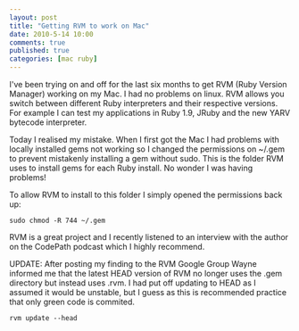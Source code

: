 ```yaml
---
layout: post
title: "Getting RVM to work on Mac"
date: 2010-5-14 10:00
comments: true
published: true
categories: [mac ruby]
---
```


I've been trying on and off for the last six months to get RVM (Ruby Version Manager) working on my Mac. I had no problems on linux. RVM allows you switch between different Ruby interpreters and their respective versions. For example I can test my applications in Ruby 1.9, JRuby and the new YARV bytecode interpreter.

<!--more-->

Today I realised my mistake. When I first got the Mac I had problems with locally installed gems not working so I changed the permissions on ~/.gem to prevent mistakenly installing a gem without sudo. This is the folder RVM uses to install gems for each Ruby install. No wonder I was having problems!

To allow RVM to install to this folder I simply opened the permissions back up:

```
sudo chmod -R 744 ~/.gem
```

RVM is a great project and I recently listened to an interview with the author on the CodePath podcast which I highly recommend.

UPDATE: After posting my finding to the RVM Google Group Wayne informed me that the latest HEAD version of RVM no longer uses the .gem directory but instead uses .rvm. I had put off updating to HEAD as I assumed it would be unstable, but I guess as this is recommended practice that only green code is commited.

```
rvm update --head
```
